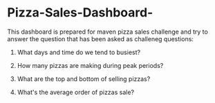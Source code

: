 # Pizza-Sales-Dashboard-
This dashboard is prepared for maven pizza sales challenge and try to answer the question that has been asked as challeneg questions:
1. What days and time do we tend to busiest?

2. How many pizzas are making during peak periods?

3. What are the top and bottom of selling pizzas?

4. What's the average order of pizzas sale? 
